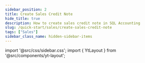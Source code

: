 ```yaml
---
sidebar_position: 2
title: Create Sales Credit Note
hide_title: true
description: How to create sales credit note in SQL Accounting
slug: /quick-start/sales/create-sales-credit-note
tags: ["Sales"]
sidebar_class_name: hidden-sidebar-items
---
```


import '@src/css/sidebar.css';
import { YtLayout } from '@src/components/yt-layout';

<YtLayout 
    url="https://www.youtube.com/embed/aB1g5pcspok?autoplay=1"
    videoId="aB1g5pcspok"
    title="Sales Credit Note"
/>
